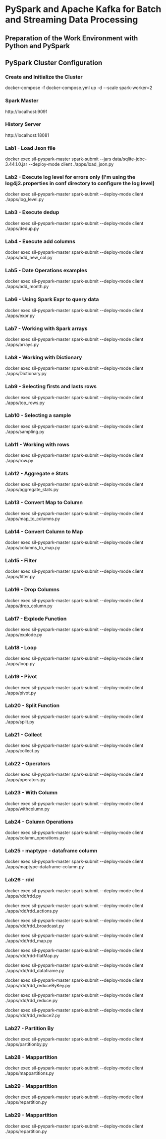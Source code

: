 # PySpark and Apache Kafka for Batch and Streaming Data Processing
## Preparation of the Work Environment with Python and PySpark
## PySpark Cluster Configuration

### Create and Initialize the Cluster
docker-compose -f docker-compose.yml up -d --scale spark-worker=2

### Spark Master
http://localhost:9091

### History Server
http://localhost:18081

### Lab1 - Load Json file
 docker exec sil-pyspark-master spark-submit --jars data/sqlite-jdbc-3.44.1.0.jar --deploy-mode client ./apps/load_json.py

### Lab2 - Execute log level for errors only (I'm using the log4j2.properties in conf directory to configure the log level)
docker exec sil-pyspark-master spark-submit --deploy-mode client ./apps/log_level.py

### Lab3 - Execute dedup
docker exec sil-pyspark-master spark-submit --deploy-mode client ./apps/dedup.py

### Lab4 - Execute add columns
docker exec sil-pyspark-master spark-submit --deploy-mode client ./apps/add_new_col.py

### Lab5 - Date Operations examples
docker exec sil-pyspark-master spark-submit --deploy-mode client ./apps/add_month.py

### Lab6 - Using Spark Expr to query data
docker exec sil-pyspark-master spark-submit --deploy-mode client ./apps/expr.py

### Lab7 - Working with Spark arrays
docker exec sil-pyspark-master spark-submit --deploy-mode client ./apps/arrays.py

### Lab8 - Working with Dictionary
docker exec sil-pyspark-master spark-submit --deploy-mode client ./apps/Dictionary.py

### Lab9 - Selecting firsts and lasts rows
docker exec sil-pyspark-master spark-submit --deploy-mode client ./apps/top_rows.py

### Lab10 - Selecting a sample
docker exec sil-pyspark-master spark-submit --deploy-mode client ./apps/sampling.py

### Lab11 - Working with rows
docker exec sil-pyspark-master spark-submit --deploy-mode client ./apps/row.py

### Lab12 - Aggregate e Stats 
docker exec sil-pyspark-master spark-submit --deploy-mode client ./apps/aggregate_stats.py

### Lab13 - Convert Map to Column
docker exec sil-pyspark-master spark-submit --deploy-mode client ./apps/map_to_columns.py

### Lab14 - Convert Column to Map
docker exec sil-pyspark-master spark-submit --deploy-mode client ./apps/columns_to_map.py

### Lab15 - Filter
docker exec sil-pyspark-master spark-submit --deploy-mode client ./apps/filter.py

### Lab16 - Drop Columns
docker exec sil-pyspark-master spark-submit --deploy-mode client ./apps/drop_column.py

### Lab17 - Explode Function
docker exec sil-pyspark-master spark-submit --deploy-mode client ./apps/explode.py

### Lab18 - Loop 
docker exec sil-pyspark-master spark-submit --deploy-mode client ./apps/loop.py

### Lab19 - Pivot 
docker exec sil-pyspark-master spark-submit --deploy-mode client ./apps/pivot.py

### Lab20 - Split Function
docker exec sil-pyspark-master spark-submit --deploy-mode client ./apps/split.py

### Lab21 - Collect
docker exec sil-pyspark-master spark-submit --deploy-mode client ./apps/collect.py

### Lab22 - Operators
docker exec sil-pyspark-master spark-submit --deploy-mode client ./apps/operators.py

### Lab23 - With Column 
docker exec sil-pyspark-master spark-submit --deploy-mode client ./apps/withcolumn.py

### Lab24 - Column Operations
docker exec sil-pyspark-master spark-submit --deploy-mode client ./apps/column_operations.py

### Lab25 - maptype - dataframe column
docker exec sil-pyspark-master spark-submit --deploy-mode client ./apps/maptype-dataframe-column.py

### Lab26 - rdd
docker exec sil-pyspark-master spark-submit --deploy-mode client ./apps/rdd/rdd.py

docker exec sil-pyspark-master spark-submit --deploy-mode client ./apps/rdd/rdd_actions.py

docker exec sil-pyspark-master spark-submit --deploy-mode client ./apps/rdd/rdd_broadcast.py

docker exec sil-pyspark-master spark-submit --deploy-mode client ./apps/rdd/rdd_map.py

docker exec sil-pyspark-master spark-submit --deploy-mode client ./apps/rdd/rdd-flatMap.py

docker exec sil-pyspark-master spark-submit --deploy-mode client ./apps/rdd/rdd_dataframe.py

docker exec sil-pyspark-master spark-submit --deploy-mode client ./apps/rdd/rdd_reduceByKey.py

docker exec sil-pyspark-master spark-submit --deploy-mode client ./apps/rdd/rdd_reduce.py

docker exec sil-pyspark-master spark-submit --deploy-mode client ./apps/rdd/rdd_reduce2.py

### Lab27 - Partition By
docker exec sil-pyspark-master spark-submit --deploy-mode client ./apps/partitionby.py

### Lab28 - Mappartition
docker exec sil-pyspark-master spark-submit --deploy-mode client ./apps/mappartitions.py

### Lab29 - Mappartition
docker exec sil-pyspark-master spark-submit --deploy-mode client ./apps/repartition.py

### Lab29 - Mappartition
docker exec sil-pyspark-master spark-submit --deploy-mode client ./apps/repartition.py